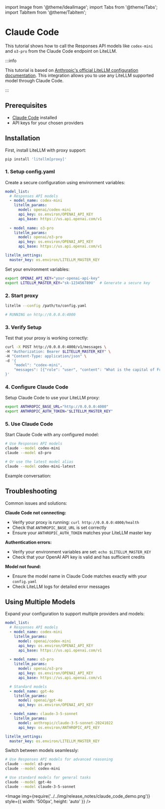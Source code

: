import Image from '@theme/IdealImage';
import Tabs from '@theme/Tabs';
import TabItem from '@theme/TabItem';

# Claude Code

This tutorial shows how to call the Responses API models like `codex-mini` and `o3-pro` from the Claude Code endpoint on LiteLLM.

:::info 

This tutorial is based on [Anthropic's official LiteLLM configuration documentation](https://docs.anthropic.com/en/docs/claude-code/llm-gateway#litellm-configuration). This integration allows you to use any LiteLLM supported model through Claude Code.

:::

## Prerequisites

- [Claude Code](https://docs.anthropic.com/en/docs/claude-code/overview) installed
- API keys for your chosen providers

## Installation

First, install LiteLLM with proxy support:

```bash
pip install 'litellm[proxy]'
```

### 1. Setup config.yaml

Create a secure configuration using environment variables:

```yaml
model_list:
  # Responses API models
  - model_name: codex-mini    
    litellm_params:
      model: openai/codex-mini
      api_key: os.environ/OPENAI_API_KEY
      api_base: https://us.api.openai.com/v1
  
  - model_name: o3-pro
    litellm_params:
      model: openai/o3-pro
      api_key: os.environ/OPENAI_API_KEY
      api_base: https://us.api.openai.com/v1

litellm_settings:
  master_key: os.environ/LITELLM_MASTER_KEY
```

Set your environment variables:

```bash
export OPENAI_API_KEY="your-openai-api-key"
export LITELLM_MASTER_KEY="sk-1234567890"  # Generate a secure key
```

### 2. Start proxy

```bash
litellm --config /path/to/config.yaml

# RUNNING on http://0.0.0.0:4000
```

### 3. Verify Setup

Test that your proxy is working correctly:

```bash
curl -X POST http://0.0.0.0:4000/v1/messages \
-H "Authorization: Bearer $LITELLM_MASTER_KEY" \
-H "Content-Type: application/json" \
-d '{
    "model": "codex-mini",
    "messages": [{"role": "user", "content": "What is the capital of France?"}]
}'
```

### 4. Configure Claude Code

Setup Claude Code to use your LiteLLM proxy:

```bash
export ANTHROPIC_BASE_URL="http://0.0.0.0:4000"
export ANTHROPIC_AUTH_TOKEN="$LITELLM_MASTER_KEY"
```

### 5. Use Claude Code

Start Claude Code with any configured model:

```bash
# Use Responses API models
claude --model codex-mini
claude --model o3-pro

# Or use the latest model alias
claude --model codex-mini-latest
```

Example conversation:

## Troubleshooting

Common issues and solutions:

**Claude Code not connecting:**
- Verify your proxy is running: `curl http://0.0.0.0:4000/health`
- Check that `ANTHROPIC_BASE_URL` is set correctly
- Ensure your `ANTHROPIC_AUTH_TOKEN` matches your LiteLLM master key

**Authentication errors:**
- Verify your environment variables are set: `echo $LITELLM_MASTER_KEY`
- Check that your OpenAI API key is valid and has sufficient credits

**Model not found:**
- Ensure the model name in Claude Code matches exactly with your `config.yaml`
- Check LiteLLM logs for detailed error messages

## Using Multiple Models

Expand your configuration to support multiple providers and models:

<Tabs>
<TabItem value="responses-plus" label="Responses + Standard Models">

```yaml
model_list:
  # Responses API models
  - model_name: codex-mini
    litellm_params:
      model: openai/codex-mini
      api_key: os.environ/OPENAI_API_KEY
      api_base: https://us.api.openai.com/v1
  
  - model_name: o3-pro
    litellm_params:
      model: openai/o3-pro
      api_key: os.environ/OPENAI_API_KEY
      api_base: https://us.api.openai.com/v1

  # Standard models
  - model_name: gpt-4o
    litellm_params:
      model: openai/gpt-4o
      api_key: os.environ/OPENAI_API_KEY

  - model_name: claude-3-5-sonnet
    litellm_params:
      model: anthropic/claude-3-5-sonnet-20241022
      api_key: os.environ/ANTHROPIC_API_KEY

litellm_settings:
  master_key: os.environ/LITELLM_MASTER_KEY
```

Switch between models seamlessly:

```bash
# Use Responses API models for advanced reasoning
claude --model o3-pro
claude --model codex-mini

# Use standard models for general tasks
claude --model gpt-4o
claude --model claude-3-5-sonnet
```

</TabItem>
</Tabs>

<Image img={require('../../img/release_notes/claude_code_demo.png')} style={{ width: '500px', height: 'auto' }} />